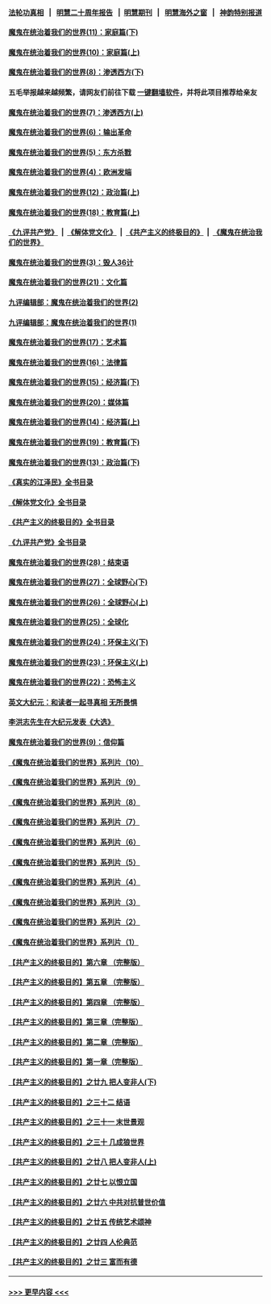 #### [法轮功真相](https://github.com/gfw-breaker/truth/blob/master/README.md?t=0) &nbsp;&nbsp;|&nbsp;&nbsp; [明慧二十周年报告](https://github.com/gfw-breaker/mh-reports/blob/master/README.md?t=0) &nbsp;&nbsp;|&nbsp;&nbsp;[明慧期刊](https://github.com/gfw-breaker/mh-qikan) &nbsp;&nbsp;|&nbsp;&nbsp; [明慧海外之窗](https://github.com/gfw-breaker/mh-news/blob/master/README.md?t=0) &nbsp;&nbsp;|&nbsp;&nbsp; [神韵特别报道](https://github.com/gfw-breaker/mh-news/blob/master/shenyun.md?t=0)
#### [魔鬼在统治着我们的世界(11)：家庭篇(下)](../pages/nsc422/n10440961.md?t=12052301) 
#### [魔鬼在统治着我们的世界(10)：家庭篇(上)](../pages/nsc422/n10435448.md?t=12052301) 
#### [魔鬼在统治着我们的世界(8)：渗透西方(下)](../pages/nsc422/n10429603.md?t=12052301) 
#### 五毛举报越来越频繁，请网友们前往下载 [一键翻墙软件](https://github.com/gfw-breaker/ssr-accounts)，并将此项目推荐给亲友
#### [魔鬼在统治着我们的世界(7)：渗透西方(上)](../pages/nsc422/n10426013.md?t=12052301) 
#### [魔鬼在统治着我们的世界(6)：输出革命](../pages/nsc422/n10421536.md?t=12052301) 
#### [魔鬼在统治着我们的世界(5)：东方杀戮](../pages/nsc422/n10417707.md?t=12052301) 
#### [魔鬼在统治着我们的世界(4)：欧洲发端](../pages/nsc422/n10414890.md?t=12052301) 
#### [魔鬼在统治着我们的世界(12)：政治篇(上)](../pages/nsc422/n10444576.md?t=12052301) 
#### [魔鬼在统治着我们的世界(18)：教育篇(上)](../pages/nsc422/n10526970.md?t=12052301) 
#### [《九评共产党》](https://github.com/begood0513/9ping.md/blob/master/README.md) &nbsp;|&nbsp; [《解体党文化》](../../../../jtdwh.md/blob/master/README.md)  &nbsp;|&nbsp; [《共产主义的终极目的》](../../../../gczydzjmd.md/blob/master/README.md) &nbsp;|&nbsp; [《魔鬼在统治我们的世界》](../../../../mgztzwmdsj.md/blob/master/README.md) 
#### [魔鬼在统治着我们的世界(3)：毁人36计](../pages/nsc422/n10411583.md?t=12052301) 
#### [魔鬼在统治着我们的世界(21)：文化篇](../pages/nsc422/n10597706.md?t=12052301) 
#### [九评编辑部：魔鬼在统治着我们的世界(2)](../pages/nsc422/n10410036.md?t=12052301) 
#### [九评编辑部：魔鬼在统治着我们的世界(1)](../pages/nsc422/n10406825.md?t=12052301) 
#### [魔鬼在统治着我们的世界(17)：艺术篇](../pages/nsc422/n10499093.md?t=12052301) 
#### [魔鬼在统治着我们的世界(16)：法律篇](../pages/nsc422/n10485969.md?t=12052301) 
#### [魔鬼在统治着我们的世界(15)：经济篇(下)](../pages/nsc422/n10469975.md?t=12052301) 
#### [魔鬼在统治着我们的世界(20)：媒体篇](../pages/nsc422/n10586579.md?t=12052301) 
#### [魔鬼在统治着我们的世界(14)：经济篇(上)](../pages/nsc422/n10457370.md?t=12052301) 
#### [魔鬼在统治着我们的世界(19)：教育篇(下)](../pages/nsc422/n10564808.md?t=12052301) 
#### [魔鬼在统治着我们的世界(13)：政治篇(下)](../pages/nsc422/n10448270.md?t=12052301) 
#### [《真实的江泽民》全书目录](../pages/nsc422/n13721399.md?t=12052301) 
#### [《解体党文化》全书目录](../pages/nsc422/n13721157.md?t=12052301) 
#### [《共产主义的终极目的》全书目录](../pages/nsc422/n13721048.md?t=12052301) 
#### [《九评共产党》全书目录](../pages/nsc422/n13708085.md?t=12052301) 
#### [魔鬼在统治着我们的世界(28)：结束语](../pages/nsc422/n10936246.md?t=12052301) 
#### [魔鬼在统治着我们的世界(27)：全球野心(下)](../pages/nsc422/n10928319.md?t=12052301) 
#### [魔鬼在统治着我们的世界(26)：全球野心(上)](../pages/nsc422/n10900318.md?t=12052301) 
#### [魔鬼在统治着我们的世界(25)：全球化](../pages/nsc422/n10788205.md?t=12052301) 
#### [魔鬼在统治着我们的世界(24)：环保主义(下)](../pages/nsc422/n10695307.md?t=12052301) 
#### [魔鬼在统治着我们的世界(23)：环保主义(上)](../pages/nsc422/n10688613.md?t=12052301) 
#### [魔鬼在统治着我们的世界(22)：恐怖主义](../pages/nsc422/n10614727.md?t=12052301) 
#### [英文大纪元：和读者一起寻真相 无所畏惧](../pages/nsc422/n12542027.md?t=12052301) 
#### [李洪志先生在大纪元发表《大选》](../pages/nsc422/n12534746.md?t=12052301) 
#### [魔鬼在统治着我们的世界(9)：信仰篇](../pages/nsc422/n10432159.md?t=12052301) 
#### [《魔鬼在统治着我们的世界》系列片（10）](../pages/nsc422/n12292670.md?t=12052301) 
#### [《魔鬼在统治着我们的世界》系列片（9）](../pages/nsc422/n12290859.md?t=12052301) 
#### [《魔鬼在统治着我们的世界》系列片（8）](../pages/nsc422/n12287445.md?t=12052301) 
#### [《魔鬼在统治着我们的世界》系列片（7）](../pages/nsc422/n12283425.md?t=12052301) 
#### [《魔鬼在统治着我们的世界》系列片（6）](../pages/nsc422/n12282314.md?t=12052301) 
#### [《魔鬼在统治着我们的世界》系列片（5）](../pages/nsc422/n12281419.md?t=12052301) 
#### [《魔鬼在统治着我们的世界》系列片（4）](../pages/nsc422/n12274024.md?t=12052301) 
#### [《魔鬼在统治着我们的世界》系列片（3）](../pages/nsc422/n12271322.md?t=12052301) 
#### [《魔鬼在统治着我们的世界》系列片（2）](../pages/nsc422/n12269049.md?t=12052301) 
#### [《魔鬼在统治着我们的世界》系列片（1）](../pages/nsc422/n12267575.md?t=12052301) 
#### [【共产主义的终极目的】第六章 （完整版）](../pages/nsc422/n11428913.md?t=12052301) 
#### [【共产主义的终极目的】第五章 （完整版）](../pages/nsc422/n11428912.md?t=12052301) 
#### [【共产主义的终极目的】第四章 （完整版）](../pages/nsc422/n11428907.md?t=12052301) 
#### [【共产主义的终极目的】第三章（完整版）](../pages/nsc422/n11428848.md?t=12052301) 
#### [【共产主义的终极目的】第二章（完整版）](../pages/nsc422/n11428831.md?t=12052301) 
#### [【共产主义的终极目的】第一章（完整版）](../pages/nsc422/n11417651.md?t=12052301) 
#### [【共产主义的终极目的】之廿九 把人变非人(下)](../pages/nsc422/n11344140.md?t=12052301) 
#### [【共产主义的终极目的】之三十二 结语](../pages/nsc422/n11360535.md?t=12052301) 
#### [【共产主义的终极目的】之三十一 末世景观](../pages/nsc422/n11351129.md?t=12052301) 
#### [【共产主义的终极目的】之三十 几成狼世界](../pages/nsc422/n11348280.md?t=12052301) 
#### [【共产主义的终极目的】之廿八 把人变非人(上)](../pages/nsc422/n11340492.md?t=12052301) 
#### [【共产主义的终极目的】之廿七 以恨立国](../pages/nsc422/n11336944.md?t=12052301) 
#### [【共产主义的终极目的】之廿六 中共对抗普世价值](../pages/nsc422/n11324785.md?t=12052301) 
#### [【共产主义的终极目的】之廿五 传统艺术颂神](../pages/nsc422/n11296396.md?t=12052301) 
#### [【共产主义的终极目的】之廿四 人伦典范](../pages/nsc422/n11296397.md?t=12052301) 
#### [【共产主义的终极目的】之廿三 富而有德](../pages/nsc422/n11283598.md?t=12052301) 

----
#### [ >>> 更早内容 <<< ](../indexes/nsc422-earlier.md)
